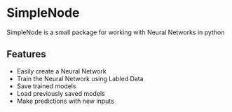 # SimpleNode

SimpleNode is a small package for working with Neural Networks in python

## Features

- Easily create a Neural Network
- Train the Neural Network using Labled Data
- Save trained models
- Load previously saved models
- Make predictions with new inputs
